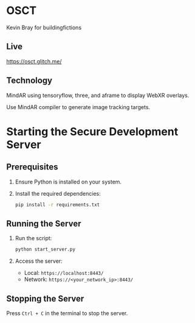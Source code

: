 # OSCT

Kevin Bray for buildingfictions

## Live

https://osct.glitch.me/

## Technology

MindAR using tensoryflow, three, and aframe to display WebXR overlays.

Use MindAR compiler to generate image tracking targets.

# Starting the Secure Development Server

## Prerequisites
1. Ensure Python is installed on your system.
2. Install the required dependencies:

   ```bash
   pip install -r requirements.txt
   ```

## Running the Server
1. Run the script:

   ```bash
   python start_server.py
   ```

2. Access the server:
   - Local: `https://localhost:8443/`
   - Network: `https://<your_network_ip>:8443/`

## Stopping the Server
Press `Ctrl + C` in the terminal to stop the server.
